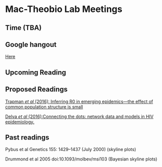 # Mac-Theobio Lab Meetings

## Time (TBA)

## Google hangout
[Here](http://tinyurl.com/theobio-lab-meeting)

## Upcoming Reading




## Proposed Readings

[Trapman *et al* (2016): Inferring R0 in emerging epidemics—the effect of common population structure is small](http://rsif.royalsocietypublishing.org/content/13/121/20160288)


[Delva *et al* (2016):Connecting the dots: network data and models in HIV epidemiology.](http://www.ncbi.nlm.nih.gov/pubmed/27314176)



## Past readings

Pybus et al Genetics 155: 1429–1437 (July 2000)  (skyline plots)

Drummond et al 2005 doi:10.1093/molbev/msi103    (Bayesian skyline plots)
